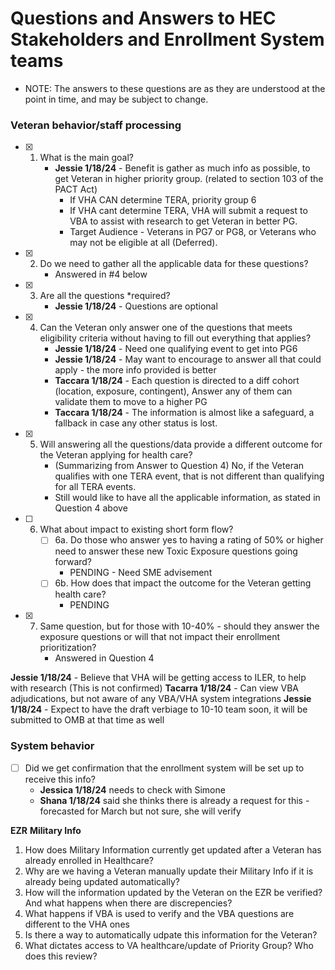 # Questions and Answers to HEC Stakeholders and Enrollment System teams 
- NOTE: The answers to these questions are as they are understood at the point in time, and may be subject to change.

### Veteran behavior/staff processing
- [x] 1. What is the main goal?
     - **Jessie 1/18/24** - Benefit is gather as much info as possible, to get Veteran in higher priority group. (related to section 103 of the PACT Act)
          - If VHA CAN determine TERA, priority group 6
          - If VHA cant determine TERA, VHA will submit a request to VBA to assist with research to get Veteran in better PG.
          - Target Audience - Veterans in PG7 or PG8, or Veterans who may not be eligible at all (Deferred).
- [x] 2. Do we need to gather all the applicable data for these questions?
     - Answered in #4 below
- [x] 3. Are all the questions *required?
     - **Jessie 1/18/24** - Questions are optional
- [x] 4. Can the Veteran only answer one of the questions that meets eligibility criteria without having to fill out everything that applies?
     - **Jessie 1/18/24** - Need one qualifying event to get into PG6
     - **Jessie 1/18/24** - May want to encourage to answer all that could apply - the more info provided is better
     - **Taccara 1/18/24** - Each question is directed to a diff cohort (location, exposure, contingent), Answer any of them can validate them to move to a higher PG
     - **Taccara 1/18/24** - The information is almost like a safeguard, a fallback in case any other status is lost.
- [x] 5. Will answering all the questions/data provide a different outcome for the Veteran applying for health care?
     - (Summarizing from Answer to Question 4) No, if the Veteran qualifies with one TERA event, that is not different than qualifying for all TERA events.
     - Still would like to have all the applicable information, as stated in Question 4 above
- [ ] 6. What about impact to existing short form flow?
     - [ ] 6a. Do those who answer yes to having a rating of 50% or higher need to answer these new Toxic Exposure questions going forward?
          - PENDING - Need SME advisement
     - [ ] 6b. How does that impact the outcome for the Veteran getting health care?
          - PENDING
- [x] 7. Same question, but for those with 10-40% - should they answer the exposure questions or will that not impact their enrollment prioritization?
     - Answered in Question 4

**Jessie 1/18/24** - Believe that VHA will be getting access to ILER, to help with research (This is not confirmed)
**Tacarra 1/18/24** - Can view VBA adjudications, but not aware of any VBA/VHA system integrations
**Jessie 1/18/24** - Expect to have the draft verbiage to 10-10 team soon, it will be submitted to OMB at that time as well

### System behavior
- [ ] Did we get confirmation that the enrollment system will be set up to receive this info?
     -  **Jessica 1/18/24** needs to check with Simone
     -  **Shana 1/18/24** said she thinks there is already a request for this - forecasted for March but not sure, she will verify
     
**EZR**
**Military Info**
1) How does Military Information currently get updated after a Veteran has already enrolled in Healthcare?
2) Why are we having a Veteran manually update their Military Info if it is already being updated automatically?
3) How will the information updated by the Veteran on the EZR be verified? And what happens when there are discrepencies?
4) What happens if VBA is used to verify and the VBA questions are different to the VHA ones
5) Is there a way to automatically udpate this information for the Veteran?
6) What dictates access to VA healthcare/update of Priority Group? Who does this review? 
